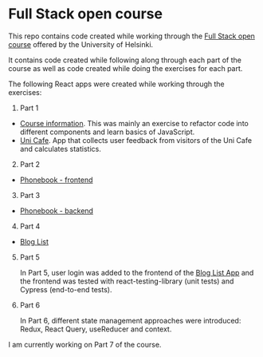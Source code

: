# Full Stack open course

This repo contains code created while working through the [Full Stack open course](https://fullstackopen.com/en/) offered by the University of Helsinki.

It contains code created while following along through each part of the course as well as code created while doing the exercises for each part.

The following React apps were created while working through the exercises:

1. Part 1

- [Course information](https://github.com/btaskinen/fullstackopen/tree/main/part1/courseinfo). This was mainly an exercise to refactor code into different components and learn basics of JavaScript.
- [Uni Cafe](https://github.com/btaskinen/fullstackopen/tree/main/part1/unicafe). App that collects user feedback from visitors of the Uni Cafe and calculates statistics.

2. Part 2

- [Phonebook - frontend](https://github.com/btaskinen/fullstackopen/tree/main/part2/phonebook)

3. Part 3

- [Phonebook - backend](https://github.com/btaskinen/fullstackopen/tree/main/part3/phonebook-backend)

4. Part 4

- [Blog List](https://github.com/btaskinen/fullstackopen/tree/main/part4/blog-list)

5. Part 5

   In Part 5, user login was added to the frontend of the [Blog List App](https://github.com/btaskinen/fullstackopen/tree/main/part4/blog-list) and the frontend was tested with react-testing-library (unit tests) and Cypress (end-to-end tests).

6. Part 6

   In Part 6, different state management approaches were introduced: Redux, React Query, useReducer and context.

I am currently working on Part 7 of the course.
